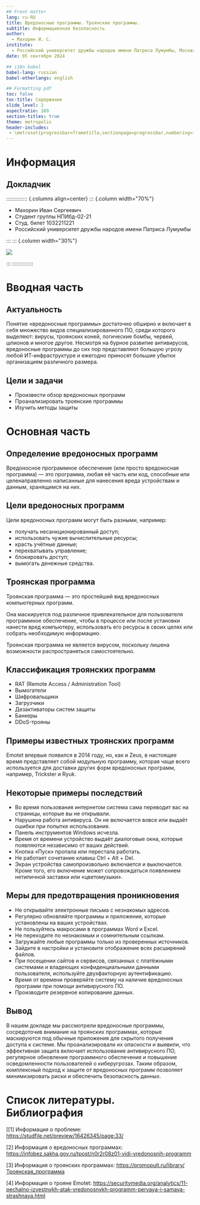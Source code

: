 ```yaml
---
## Front matter
lang: ru-RU
title: Вредоносные программы. Троянские программы.
subtitle: Информационная безопасность
author:
  - Махорин И. С.
institute:
  - Российский университет дружбы народов имени Патриса Лумумбы, Москва, Россия
date: 05 сентября 2024

## i18n babel
babel-lang: russian
babel-otherlangs: english

## Formatting pdf
toc: false
toc-title: Содержание
slide_level: 2
aspectratio: 169
section-titles: true
theme: metropolis
header-includes:
 - \metroset{progressbar=frametitle,sectionpage=progressbar,numbering=fraction}
---
```


# Информация

## Докладчик

:::::::::::::: {.columns align=center}
::: {.column width="70%"}

* Махорин Иван Сергеевич
* Студент группы НПИбд-02-21
* Студ. билет 1032211221
* Российский университет дружбы народов имени Патриса Лумумбы

:::
::: {.column width="30%"}

![](./image/0.jpg)

:::
::::::::::::::

# Вводная часть

## Актуальность

Понятие «вредоносные программы» достаточно обширно и включает в себя множество видов специализированного ПО, 
среди которого выделяют: вирусы, троянских коней, логические бомбы, червей, шпионов и многое другое. 
Несмотря на бурное развитие антивирусов, вредоносные программы до сих пор представляют большую угрозу 
любой ИТ-инфраструктуре и ежегодно приносят большие убытки организациям различного размера.

## Цели и задачи

- Произвести обзор вредоносных программ
- Проанализировать троянские программы
- Изучить методы защиты

# Основная часть

## Определение вредоносных программ

Вредоносное программное обеспечение (или просто вредоносная программа) — это программа, любая её часть или код, способные 
или целенаправленно написанные для нанесения вреда устройствам и данным, хранящимся на них.

## Цели вредоносных программ

Цели вредоносных программ могут быть разными, например:

- получать несанкционированный доступ;
- использовать чужие вычислительные ресурсы;
- красть учётные данные;
- перехватывать управление;
- блокировать доступ;
- вымогать денежные средства.

## Троянская программа

Троянская программа — это простейший вид вредоносных компьютерных программ.

Она маскируется под различное привлекательное для пользователя программное обеспечение, чтобы в процессе 
или после установки нанести вред компьютеру, использовать его ресурсы в своих целях или собрать необходимую информацию.

Троянская программа не является вирусом, поскольку лишена возможности распространяться самостоятельно.

## Классификация троянских программ 

- RAT (Remote Access / Administration Tool)
- Вымогатели
- Шифровальщики
- Загрузчики
- Дезактиваторы систем защиты
- Банкеры
- DDoS-трояны

## Примеры известных троянских программ

Emotet впервые появился в 2014 году, но, как и Zeus, в настоящее время представляет собой модульную программу, которая
чаще всего используется для доставки других форм вредоносных программ, например, Trickster и Ryuk.

## Некоторые примеры последствий

- Во время пользования интернетом система сама переводит вас на страницы, которые вы не открывали.
- Нарушена работа антивируса. Он не включается вовсе или выдаёт ошибки при попытке использования.
- Панель инструментов Windows исчезла.
- Время от времени устройство выдаёт диалоговые окна, которые появляются независимо от ваших действий.
- Кнопка «Пуск» пропала или перестала работать.
- Не работает сочетание клавиш Ctrl + Alt + Del.
- Экран устройства самопроизвольно включается и выключается. Кроме того, его включение может сопровождаться появлением нетипичной заставки или «цветомузыки».

## Меры для предотвращения проникновения

- Не открывайте электронные письма с незнакомых адресов. 
- Регулярно обновляйте программы и приложения, которые установлены на ваших устройствах. 
- Не пользуйтесь макросами в программах Word и Excel.
- Не переходите по незнакомым и сомнительным ссылкам. 
- Загружайте любые программы только из проверенных источников. 
- Зайдите в настройки и установите отображение всех расширений файлов.
- При посещении сайтов и сервисов, связанных с платёжными системами и владеющих конфиденциальными данными пользователя, 
используйте двухфакторную аутентификацию. 
- Время от времени проверяйте систему на наличие вредоносных программ при помощи антивирусного ПО.
- Производите резервное копирование данных.

## Вывод

В нашем докладе мы рассмотрели вредоносные программы, сосредоточив внимание на троянских программах, которые маскируются
под обычные приложения для скрытого получения доступа к системе.
Мы проанализировали их опасности и выявили, что эффективная защита включает использование антивирусного ПО,
регулярное обновление программного обеспечения и повышение осведомленности пользователей о киберугрозах.
Таким образом, комплексный подход к защите от вредоносных программ позволяет минимизировать риски и обеспечить безопасность данных.

# Список литературы. Библиография

[[1] Информация о проблеме: https://studfile.net/preview/16426345/page:33/

[2] Информация о вредоносных программах: https://infobez.sakha.gov.ru/tpost/n0r2r08z01-vidi-vredonosnih-programm

[3] Информация о троянских программах: https://promopult.ru/library/Троянская_программа

[4] Информация о трояне Emotet: https://securitymedia.org/analytics/11-pechalno-izvestnykh-atak-vredonosnykh-programm-pervaya-i-samaya-strashnaya.html
